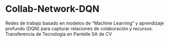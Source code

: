 # Collab-Network-DQN
Redes de trabajo basado en modelos de “Machine Learning” y aprendizaje profundo (DQN) para capturar relaciones de colaboración y recursos. Transferencia de Tecnologia en Pantelle SA de CV
